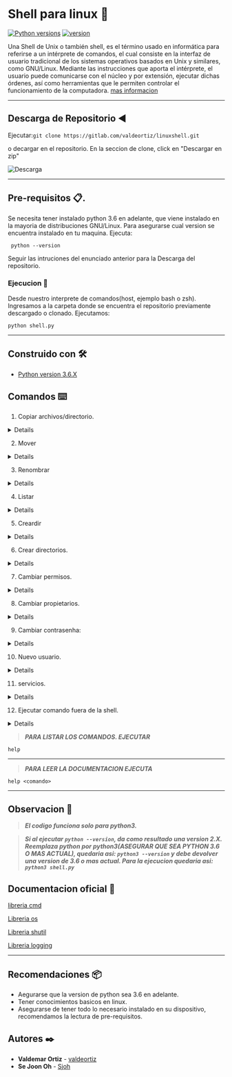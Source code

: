 # Shell para linux 🚀

[![Python versions](https://img.shields.io/badge/Python-%3Ev3.6-blue)](https://python.org/) [![version](https://img.shields.io/badge/Version-v1.0-blue)](https://gitlab.com/valdeortiz/linuxshell)

Una Shell de Unix o también shell, es el término usado en informática para referirse a un intérprete de comandos, el cual consiste en la interfaz de usuario tradicional de los sistemas operativos basados en Unix y similares, como GNU/Linux.
Mediante las instrucciones que aporta el intérprete, el usuario puede comunicarse con el núcleo y por extensión, ejecutar dichas órdenes, así como herramientas que le permiten controlar el funcionamiento de la computadora. 
[mas informacion](https://es.wikipedia.org/wiki/Shell_de_Unix)

*** 
## Descarga de Repositorio :arrow_backward:

Ejecutar:``` git clone https://gitlab.com/valdeortiz/linuxshell.git ```



o decargar en el repositorio. En la seccion de clone, click en "Descargar en zip"



![Descarga](https://i.imgur.com/3JZUE96.png)

***
## Pre-requisitos 📋.
Se necesita tener instalado python 3.6 en adelante, que viene instalado en la mayoria de distribuciones GNU/Linux. Para asegurarse cual version se encuentra instalado en tu maquina. Ejecuta:

     python --version

Seguir las intruciones del enunciado anterior para la Descarga del repositorio.


### Ejecucion 🔩
Desde nuestro interprete de comandos(host, ejemplo bash o zsh). Ingresamos a la carpeta donde se encuentra el repositorio previamente descargado o clonado. Ejecutamos:

    python shell.py

***

## Construido con 🛠️

- [Python version 3.6.X](https://www.python.org/ "Pagina oficial del lenguaje de programacion Python")


## Comandos ⌨️

1. Copiar archivos/directorio.
<details>
**Descripcion:**
Copia un archivo o directorio de un lugar a otro 

**Argumentos:**
- Archivo1: El archivo a ser copiado.
- ruta Destino: Ruta destino.

Examples:

```copia archivo1 destino
```

**Retorno:**
En caso de realizar con exito la copia se imprime un mensaje de exito.
En caso de producirse un error se imprime un mensaje del error producido.

</details>

2. Mover

<details>
**Descripcion:**
Mueve un archivo o directorio de una ruta a otra. 

**Argumentos:**
- Archivo1: El archivo a ser movido.
- ruta Destino: Ruta destino.

Examples:

```mover archivo1 destino
```

**Retorno:**
En caso de realizar con exito la copia se imprime un mensaje de exito.
En caso de producirse un error se imprime un mensaje del error producido.

</details>

3. Renombrar

<details>
**Descripcion:**
Renombrar un archivo o directorio.

**Argumentos:**
- Archivo1: El archivo a ser renombrado.
- nombre a colocar: Nmobre deseado.

Examples:

```renombrar archivoActual nombreNuevo
```

**Retorno:**
En caso de realizar con exito la copia se imprime un mensaje de exito.
En caso de producirse un error se imprime un mensaje del error producido.

</details>

4. Listar

<details>
**Descripcion:**
Lista el contenido del directorio actual. OBS: tambien imprime los archivos ocultos.

**Argumentos:**
- sin argumentos lista el directorio altual.
- con el argumento [ruta] : lista el directorio colocado en [ruta]

Examples:

```listar ruta
```

**Retorno:**
En caso de realizar con exito la copia se imprime un mensaje de exito.
En caso de producirse un error se imprime un mensaje del error producido.

</details>

5. Creardir

<details>
**Descripcion:**
Crea un directorio nuevo en el directorio actual.

**Argumentos:**
- nombre : nombre del directorio a ser creado.

Examples:

```creadir nombre
```

**Retorno:**
En caso de realizar con exito la copia se imprime un mensaje de exito.
En caso de producirse un error se imprime un mensaje del error producido.

</details>

6. Crear directorios.
<details>
**Descripcion:**
Cambiar de directorio.

**Argumentos:**
- ruta Destino: Ruta a ser dirigido.

Examples:

```cdir destino
```

**Retorno:**
En caso de realizar con exito la copia se imprime un mensaje de exito.
En caso de producirse un error se imprime un mensaje del error producido.

</details>

7. Cambiar permisos.

<details>
**Descripcion:**
Cambiar de permisos de un archivo.

**Argumentos:**
- Archivo: El archivo a ser cambiado.
- permisos: Los permisos deseados.

Examples:

```cambiarpermisos archivo permisos
```

**Retorno:**
En caso de realizar con exito la copia se imprime un mensaje de exito.
En caso de producirse un error se imprime un mensaje del error producido.

</details>

8. Cambiar propietarios.

<details>
**Descripcion:**
 Cambiar de propietarios de un archivo.

**Argumentos:**
- Archivo1: El archivo a ser copiado.
- id propietario deseado:id del propietario nuevo.
- id del grupo: id del grupo a ser asignado.

Examples:

```cambiarpropietario propietarios archivo1 Idpropietario idGrupo
```

**Retorno:**
En caso de realizar con exito la copia se imprime un mensaje de exito.
En caso de producirse un error se imprime un mensaje del error producido.

</details>

9. Cambiar contrasenha:

<details>
**Descripcion:**
 Cambiar contrasena de un usuario.

**Argumentos:**
- usuario: usuario a ser cambiado su contrasenha

Examples:

```cambiarcontra archivo1 destino
```

**Retorno:**
En caso de realizar con exito la copia se imprime un mensaje de exito.
En caso de producirse un error se imprime un mensaje del error producido.

</details>

10. Nuevo usuario.

<details>
**Descripcion:**
Crear un usuario en el archivo usuarios_log que esta en /var/log/usuarios_log

**Argumentos:**
- nombre: Nombre del usuario a ser ingresado al usuarios_log.
- Horario de entrada: su horario de entrada.
- horario de salida: su horario maximo.
- ip: su lista de posibles conexiones. 

Examples:

```usuario mombre horario_entrada horario_salida ips
```

**Retorno:**
En caso de realizar con exito la copia se imprime un mensaje de exito.
En caso de producirse un error se imprime un mensaje del error producido.

</details>

11. servicios.

<details>
**Descripcion:**
Levanta o apaga demonios.

**Argumentos:**
- demonio: nombre del demonio.
- accion: accion a ejecutar

Examples:

```servicio demonio accion
```

**Retorno:**
En caso de realizar con exito la copia se imprime un mensaje de exito.
En caso de producirse un error se imprime un mensaje del error producido.

</details>

12. Ejecutar comando fuera de la shell.

<details>
**Descripcion:**
Ejecuta cualquier comando de del Interprete de comando Host.

**Argumentos:**
- comando: comando a ser ejecutado.

Examples:

```ejecutar comando
```

**Retorno:**
En caso de realizar con exito la copia se imprime un mensaje de exito.
En caso de producirse un error se imprime un mensaje del error producido.

</details>

> ***PARA LISTAR LOS COMANDOS. EJECUTAR***

    help

---


> ***PARA LEER LA DOCUMENTACION EJECUTA***

    help <comando>

---

## Observacion 📢 

> ***El codigo funciona solo para python3.***

> ***Si al ejecutar `python --version`, da como resultado una version 2.X. Reemplaza python por python3(ASEGURAR QUE SEA PYTHON 3.6 O MAS ACTUAL), quedaria asi: `python3 --version` y debe devolver una version de 3.6 o mas actual. Para la ejecucion quedaria asi: `python3 shell.py`***


## Documentacion oficial 📄
[libreria cmd](https://docs.python.org/3/library/cmd.html "Construccion de un interprete de comandos")

[Libreria os](https://docs.python.org/3/library/os.html "Operaciones del s.o.")

[Libreria shutil](https://docs.python.org/3/library/shutil.html "Operaciones con archivos")

[Libreria logging](https://docs.python.org/3/library/logging.html#module-logging "Registros/Log")



***

## Recomendaciones 📦

- Aegurarse que la version de python sea 3.6 en adelante.
- Tener conocimientos basicos en linux.
- Asegurarse de tener todo lo necesario instalado en su dispositivo, recomendamos la lectura de pre-requisitos.

## Autores ✒️

* **Valdemar Ortiz** - [valdeortiz](https://github.com/valdeortiz)
* **Se Joon Oh** -  [Sjoh](https://gitlab.com/SJO)